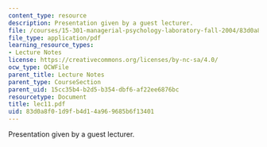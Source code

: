 ```yaml
---
content_type: resource
description: Presentation given by a guest lecturer.
file: /courses/15-301-managerial-psychology-laboratory-fall-2004/83d0a8f01d9fb4d14a969685b6f13401_lec11.pdf
file_type: application/pdf
learning_resource_types:
- Lecture Notes
license: https://creativecommons.org/licenses/by-nc-sa/4.0/
ocw_type: OCWFile
parent_title: Lecture Notes
parent_type: CourseSection
parent_uid: 15cc35b4-b2d5-b354-dbf6-af22ee6876bc
resourcetype: Document
title: lec11.pdf
uid: 83d0a8f0-1d9f-b4d1-4a96-9685b6f13401
---
```

Presentation given by a guest lecturer.
